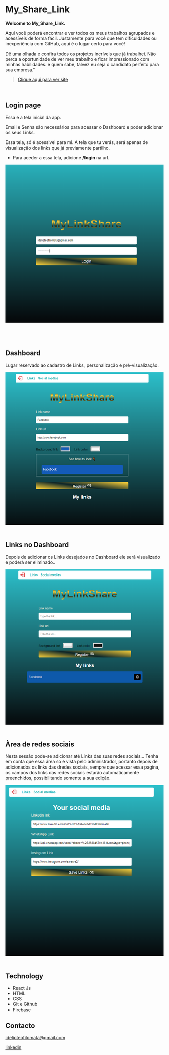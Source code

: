 # My_Share_Link
**Welcome to My_Share_Link.**

Aqui você poderá encontrar e ver todos os meus trabalhos agrupados e acessíveis de forma fácil. 
Justamente para você que tem dificuldades ou inexperiência com GitHub, aqui é o lugar certo para você!

Dê uma olhada e confira todos os projetos incríveis que já trabalhei. Não perca a oportunidade de ver meu trabalho e ficar impressionado com minhas habilidades. e
quem sabe, talvez eu seja o candidato perfeito para sua empresa."
</br>

>[Clique aqui para ver site](https://mylinkshare.netlify.app/)

</br>

 ## Login page
<p>Essa é a tela inicial da app.</p>
  Email e Senha são necessários para acessar o Dashboard e poder  adicionar os seus Links.  
  
  Essa tela, só é acessivel para mi.   A tela que tu verás, será apenas de visualização dos links que já previamente partilho.
   - Para aceder a essa tela, adicione __/login__ na url.

![preview](./.github/login.png)
</br></br></br></br>


## Dashboard
<p>Lugar reservado ao cadastro de Links, personalização e pré-visualização.</p>

![preview](./.github/Dashboard.png)
</br></br>


## Links no Dashboard
<p>Depois de adicionar os Links desejados no Dashboard ele será visualizado e poderá ser eliminado..</p>

![preview](./.github/AddLinks.png)
</br></br>


## Àrea de redes sociais
<p>Nesta sessão pode-se adicionar até Links das suas redes sociais...  Tenha em conta que essa área só é vista pelo administrador, portanto depois de adicionados os links das dredes sociais, sempre que acessar essa pagina, os campos dos links das redes sociais estarão automaticamente preenchidos, possibilitando somente a sua edição. </p>

![preview](./.github/Social.png)
</br></br>


##  Technology
  - React Js
  - HTML
  - CSS
  - Git e Github
  - Firebase

## Contacto
<idelioteofilomata@gmail.com>


[linkedin](https://www.linkedin.com/in/id%C3%A9liote%C3%B3filomata/)